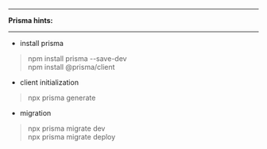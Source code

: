
---

**Prisma hints:**

---

- install prisma

> npm install prisma --save-dev <br/>
> npm install @prisma/client

- client initialization

> npx prisma generate

- migration

> npx prisma migrate dev <br/>
> npx prisma migrate deploy <br/>